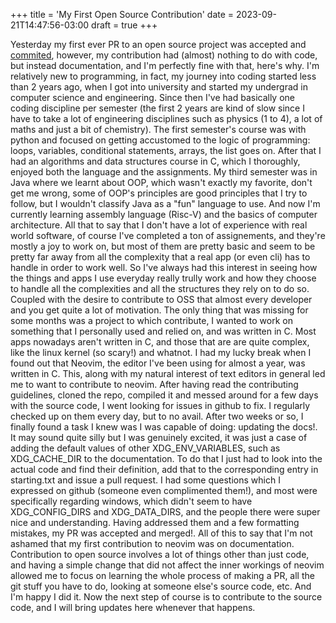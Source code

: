 +++
title = 'My First Open Source Contribution'
date = 2023-09-21T14:47:56-03:00
draft = true
+++

Yesterday my first ever PR to an open source project was accepted and [commited](https://github.com/neovim/neovim/commit/b6ef938c663bc930a42bf1b15d7e97efcd4904b6), however, my contribution had (almost) nothing to do with code, but instead documentation, and I'm perfectly fine with that, here's why.
I'm relatively new to programming, in fact, my journey into coding started less than 2 years ago, when I got into university and started my undergrad in computer science and engineering. Since then I've had basically one coding discipline per semester (the first 2 years are kind of slow since I have to take a lot of engineering disciplines such as physics (1 to 4), a lot of maths and just a bit of chemistry).
The first semester's course was with python and focused on getting accustomed to the logic of programming: loops, variables, conditional statements, arrays, the list goes on. After that I had an algorithms and data structures course in C, which I thoroughly, enjoyed both the language and the assignments. My third semester was in Java where we learnt about OOP, which wasn't exactly my favorite, don't get me wrong, some of OOP's principles are good principles that I try to follow, but I wouldn't classify Java as a "fun" language to use. And now I'm currently learning assembly language (Risc-V) and the basics of computer architecture.
All that to say that I don't have a lot of experience with real world software, of course I've completed a ton of assignements, and they're mostly a joy to work on, but most of them are pretty basic and seem to be pretty far away from all the complexity that a real app (or even cli) has to handle in order to work well. So I've always had this interest in seeing how the things and apps I use everyday really trully work and how they choose to handle all the complexities and all the structures they rely on to do so.
Coupled with the desire to contribute to OSS that almost every developer and you get quite a lot of motivation. The only thing that was missing for some months was a project to which contribute, I wanted to work on something that I personally used and relied on, and was written in C. Most apps nowadays aren't written in C, and those that are are quite complex, like the linux kernel (so scary!) and whatnot.
I had my lucky break when I found out that Neovim, the editor I've been using for almost a year, was written in C. This, along with my natural interest of text editors in general led me to want to contribute to neovim. After having read the contributing guidelines, cloned the repo, compiled it and messed around for a few days with the source code, I went looking for issues in github to fix. I regularly checked up on them every day, but to no avail. After two weeks or so, I finally found a task I knew was I was capable of doing: updating the docs!.
It may sound quite silly but I was genuinely excited, it was just a case of adding the default values of other XDG\_ENV\_VARIABLES, such as XDG\_CACHE\_DIR to the documentation. To do that I just had to look into the actual code and find their definition, add that to the corresponding entry in starting.txt and issue a pull request.
I had some questions which I expressed on github (someone even complimented them!), and most were specifically regarding windows, which didn't seem to have XDG\_CONFIG\_DIRS and XDG\_DATA\_DIRS, and the people there were super nice and understanding. Having addressed them and a few formatting mistakes, my PR was accepted and merged!.
All of this to say that I'm not ashamed that my first contribution to neovim was on documentation. Contribution to open source involves a lot of things other than just code, and having a simple change that did not affect the inner workings of neovim allowed me to focus on learning the whole process of making a PR, all the git stuff you have to do, looking at someone else's source code, etc. And I'm happy I did it.
Now the next step of course is to contribute to the source code, and I will bring updates here whenever that happens.

